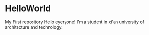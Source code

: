 # HelloWorld
My First repository
Hello eyeryone!
I'm a student in xi'an university of architecture and technology.
